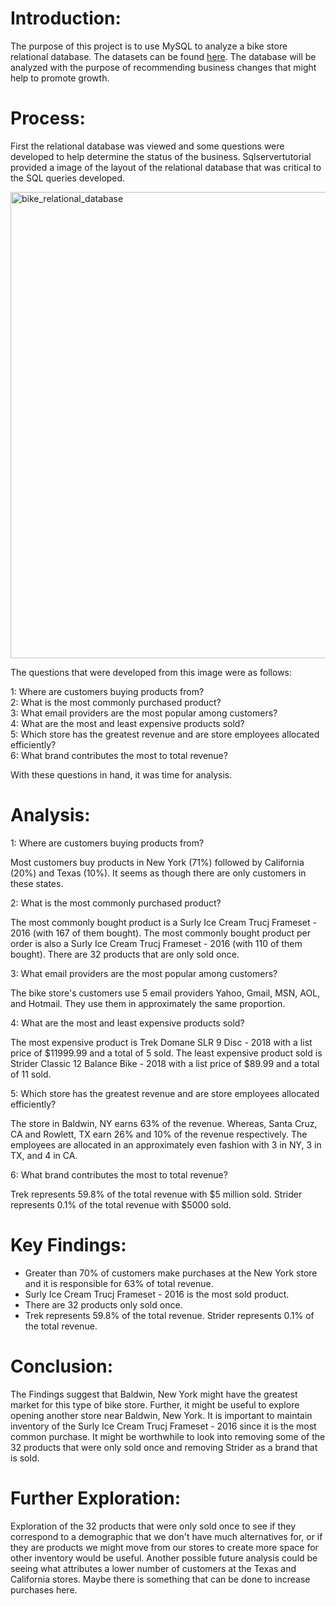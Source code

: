 
# Introduction:

The purpose of this project is to use MySQL to analyze a bike store relational database. The datasets can be found [here](https://www.sqlservertutorial.net/sql-server-sample-database/). The database will be analyzed with the purpose of recommending business changes that might help to promote growth. 


# Process: 

First the relational database was viewed and some questions were developed to help determine the status of the business. Sqlservertutorial provided a image of the layout of the relational database that was critical to the SQL queries developed. 

<img width="746" alt="bike_relational_database" src="https://github.com/zaklang123/portfolio-projects/assets/79182085/64fce57c-eb82-4c79-821f-de6b4d789d77">

The questions that were developed from this image were as follows:  

1: Where are customers buying products from?  
2: What is the most commonly purchased product?  
3: What email providers are the most popular among customers?  
4: What are the most and least expensive products sold?  
5: Which store has the greatest revenue and are store employees allocated efficiently?  
6: What brand contributes the most to total revenue?  

With these questions in hand, it was time for analysis.


# Analysis: 

1: Where are customers buying products from?

Most customers buy products in New York (71%) followed by California (20%) and Texas (10%). It seems as though there are only customers in these states.

2: What is the most commonly purchased product?

The most commonly bought product is a Surly Ice Cream Trucj Frameset - 2016 (with 167 of them bought). The most commonly bought product per order is also a Surly Ice Cream Trucj Frameset - 2016 (with 110 of them bought). There are 32 products that are only sold once.

3: What email providers are the most popular among customers?

The bike store's customers use 5 email providers Yahoo, Gmail, MSN, AOL, and Hotmail. They use them in approximately the same proportion. 

4: What are the most and least expensive products sold?

The most expensive product is Trek Domane SLR 9 Disc - 2018 with a list price of $11999.99 and a total of 5 sold. The least expensive product sold is Strider Classic 12 Balance Bike - 2018 with a list price of $89.99 and a total of 11 sold.

5: Which store has the greatest revenue and are store employees allocated efficiently?

The store in Baldwin, NY earns 63% of the revenue. Whereas, Santa Cruz, CA and Rowlett, TX earn 26% and 10% of the revenue respectively. The employees are allocated in an approximately even fashion with 3 in NY, 3 in TX, and 4 in CA.

6: What brand contributes the most to total revenue?

Trek represents 59.8% of the total revenue with $5 million sold. Strider represents 0.1% of the total revenue with $5000 sold.


# Key Findings:

- Greater than 70% of customers make purchases at the New York store and it is responsible for 63% of total revenue. 
- Surly Ice Cream Trucj Frameset - 2016 is the most sold product. 
- There are 32 products only sold once.
- Trek represents 59.8% of the total revenue. Strider represents 0.1% of the total revenue.


# Conclusion:

The Findings suggest that Baldwin, New York might have the greatest market for this type of bike store. Further, it might be useful to explore opening another store near Baldwin, New York. It is important to maintain inventory of the Surly Ice Cream Trucj Frameset - 2016 since it is the most common purchase. It might be worthwhile to look into removing some of the 32 products that were only sold once and removing Strider as a brand that is sold. 

# Further Exploration:

Exploration of the 32 products that were only sold once to see if they correspond to a demographic that we don't have much alternatives for, or if they are products we might move from our stores to create more space for other inventory would be useful. Another possible future analysis could be seeing what attributes a lower number of customers at the Texas and California stores. Maybe there is something that can be done to increase purchases here. 

